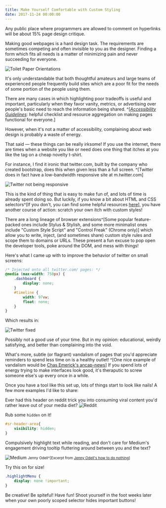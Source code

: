 ```yaml
---
title: Make Yourself Comfortable with Custom Styling
date: 2017-11-24 00:00:00
---
```


Any public place where programmers are allowed to comment on hyperlinks will be about 15% page design critique.

Making good webpages is a hard design task. The requirements are sometimes competing and often invisible to you as the designer. Finding a form which fits all needs is a matter of minimizing pain and never succeeding for everyone. 

![Toilet Paper Orientations](./tp.png)


It's only understandable that both thoughtful amateurs and large teams of experienced people frequently build sites which are a poor fit for the needs of some portion of the people using them.

There are many cases in which highlighting poor tradeoffs is useful and important, particularly when they favor vanity, metrics, or advertising over people's basic need to reach the information being shared. ^[[*Accessibility Guidelines*](http://accessibility.voxmedia.com/): helpful checklist and resource aggregation on making pages functional for everyone.]

However, when it's not a matter of accessibility, complaining about web design is probably a waste of energy.

That said — these things can be really irksome! If you use the internet, there are times when a website you like or need does one thing that itches at you like the tag on a cheap novelty t-shirt.

For instance, I find it ironic that twitter.com, built by the company who created bootstrap, does this when given less than a full screen. ^[Twitter does in fact have a low-bandwidth responsive site at m.twitter.com]


<div style="display:inline-block; margin:auto; width:100%">
<img style="margin:auto;float:none;" src="./twitter-before.png" alt="Twitter not being responsive">
</div>


This is the kind of thing that is easy to make fun of, and lots of time is already spent doing so. But luckily, if you know a bit about HTML and CSS selectors^[If you don't, you can find some helpful resources [here](https://developer.mozilla.org/en-US/docs/Learn/Getting_started_with_the_web)], you have another course of action: scratch your own itch with custom styles! 

There are a long lineage of browser extensions^[Some popular feature-packed ones include Stylus & Stylish, and some more minimalist ones include "Custom Style Script" and "Control Freak" (Chrome only)] which allow you to write, inject, (and sometimes share) custom style rules and scope them to domains or URLs. These present a fun excuse to pop open the developer tools, poke around the DOM, and mess with things! 

Here's what I came up with to improve the behavior of twitter on small screens:

```css
/* Injected onto all twitter.com/ pages: */
@media (max-width: 750px) {
    .dashboard {
        display: none; 
    } 
    #timeline { 
        width: 97vw;
        float: none;
    }
}
```
Which results in:


<div style="display:inline-block; margin:auto; width:100%">
<img style="margin:auto;float:none;" src="./twitter-after.png" alt="Twitter fixed">
</div>


Possibly not a good use of your time. But in my opinion: educational, weirdly satisfying, and better than complaining into the void.

What's more, subtle (or flagrant) vandalism of pages that you'd appreciate reminders to spend less time on is a healthy outlet! ^[One nice example of vandalism would be [Chas Emerick's ancap-news](https://github.com/cemerick/ancap-news)] If you spend lots of energy trying to make interfaces look good, it's theraputic to screw someone else's up every once in a while.


Once you have a tool like this set up, lots of things start to look like nails! A few more examples I'd like to share:

Ever had this header on reddit trick you into consuming viral content you'd rather leave out of your media diet?
![Reddit](./reddit.png)


Rub some `hidden` on it! 
```css
#sr-header-area{
    visibility: hidden;
}
```
Compulsively highlight text while reading, and don't care for Medium's engagement driving tooltip fluttering around between you and the text?

![Medium](./medium.png) 
<small>
Jenny Odell^[Excerpt from [Jenny Odell's how to do nothing](https://medium.com/@the_jennitaur/how-to-do-nothing-57e100f59bbb)]
</small>


Try this on for size!
```css
.highlightMenu {
    display: none !important;
}
```

Be creative! Be spiteful! Have fun! Shoot yourself in the foot weeks later when your own poorly scoped selector hides important buttons! 





